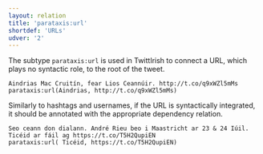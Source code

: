 ```yaml
---
layout: relation
title: 'parataxis:url'
shortdef: 'URLs'
udver: '2'
---
```



The subtype `parataxis:url` is used in TwittIrish to connect a URL, which plays no syntactic role, to the root of the tweet. 

~~~ sdparse
Aindrias Mac Cruitín, fear Lios Ceannúir. http://t.co/q9xWZl5mMs
parataxis:url(Aindrias, http://t.co/q9xWZl5mMs)
~~~

Similarly to hashtags and usernames, if the URL is syntactically integrated, it should be annotated with the appropriate dependency relation.

~~~ sdparse
Seo ceann don dialann. André Rieu beo i Maastricht ar 23 & 24 Iúil. Ticéid ar fáil ag https://t.co/T5H2QupiEN
parataxis:url( Ticéid, https://t.co/T5H2QupiEN)
~~~
<!-- Interlanguage links updated Pá kvě 14 11:09:20 CEST 2021 -->
